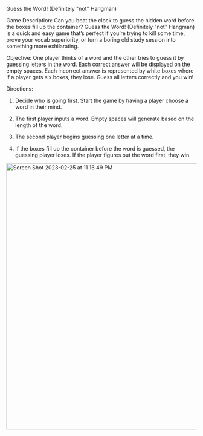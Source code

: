 Guess the Word! (Definitely "not" Hangman)

Game Description: Can you beat the clock to guess the hidden word before the boxes fill up the container? Guess the Word! (Definitely "not" Hangman) is a quick and easy game that’s perfect if you’re trying to kill some time, prove your vocab superiority, or turn a boring old study session into something more exhilarating.

Objective: One player thinks of a word and the other tries to guess it by guessing letters in the word. Each correct answer will be displayed on the empty spaces. Each incorrect answer is represented by white boxes where if a player gets six boxes, they lose. Guess all letters correctly and you win!

Directions: 
1. Decide who is going first. Start the game by having a player choose a word in their mind.

2. The first player inputs a word. Empty spaces will generate based on the length of the word.

3. The second player begins guessing one letter at a time. 

4. If the boxes fill up the container before the word is guessed, the guessing player loses. If the player figures out the word first, they win. 

<img width="704" alt="Screen Shot 2023-02-25 at 11 16 49 PM" src="https://user-images.githubusercontent.com/26616192/221392166-2141b592-e0e5-4799-8a96-1410e0e5148f.png">